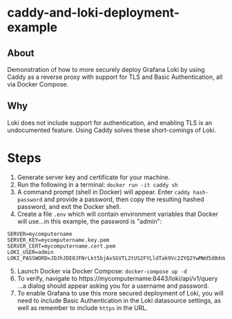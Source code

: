 # caddy-and-loki-deployment-example

## About

Demonstration of how to more securely deploy Grafana Loki by using Caddy as a reverse proxy with support for TLS and Basic Authentication, all via Docker Compose. 

## Why

Loki does not include support for authentication, and enabling TLS is an undocumented feature. Using Caddy solves these short-comings of Loki.

# Steps

1. Generate server key and certificate for your machine.
2. Run the following in a terminal: `docker run -it caddy sh`
3. A command prompt (shell in Docker) will appear. Enter `caddy hash-password` and provide a password, then copy the resulting hashed password, and exit the Docker shell.
4. Create a file `.env` which will contain environment variables that Docker will use...in this example, the password is "admin":
```
SERVER=mycomputername
SERVER_KEY=mycomputername.key.pem
SERVER_CERT=mycomputername.cert.pem
LOKI_USER=admin
LOKI_PASSWORD=JDJhJDE0JFNrLkt5bjAxSGVTL2tUS2FYLldTak9Vc2ZYQ2YwMWd5d0dnWTdnanFFQmliVko0VGZyLjMu
```
5. Launch Docker via Docker Compose: `docker-compose up -d`
6. To verify, navigate to https://mycomputername:8443/loki/api/v1/query ...a dialog should appear asking you for a username and password.
7. To enable Grafana to use this more secured deployment of Loki, you will need to include Basic Authentication in the Loki datasource settings, as well as remember to include `https` in the URL.
